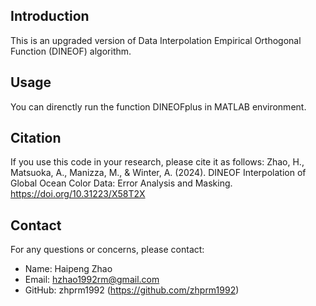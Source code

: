 ## Introduction

This is an upgraded version of Data Interpolation Empirical Orthogonal Function (DINEOF) algorithm. 

## Usage

You can direnctly run the function DINEOFplus in MATLAB environment.

## Citation

If you use this code in your research, please cite it as follows:
Zhao, H., Matsuoka, A., Manizza, M., & Winter, A. (2024). DINEOF Interpolation of Global Ocean Color Data: Error Analysis and Masking. https://doi.org/10.31223/X58T2X 

## Contact

For any questions or concerns, please contact:

- Name: Haipeng Zhao
- Email: hzhao1992rm@gmail.com
- GitHub: zhprm1992 (https://github.com/zhprm1992)
